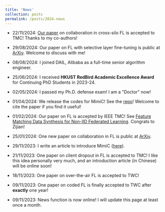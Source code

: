 ```yaml
---
title: 'News'
collection: posts
permalink: /posts/2024-news
---
```


* 22/11/2024: [Our paper](https://arxiv.org/abs/2401.13236) on collaboration in cross-silo FL is accepted to TMC! Thanks to my co-authors!

* 29/08/2024: Our paper on FL with selective layer fine-tuning is public at [ArXiv](https://arxiv.org/abs/2408.15600). Welcome to discuss with me!

* 08/08/2024: I joined DAIL, Alibaba as a full-time senior algorithm engineer.

* 25/06/2024: I received **HKUST RedBird Academic Excellence Award** for Continuing PhD Students in 2023-24.

* 02/05/2024: I passed my Ph.D. defense exam! I am a "Doctor" now! 

* 01/04/2024: We release the codes for MimiC! See the [repo](https://github.com/hiyuchang/mimic_codes/)! Welcome to cite the paper if you find it useful!

* 01/02/2024: Our paper on FL is accepted by IEEE TMC! See [Feature Matching Data Synthesis for Non-IID Federated Learning](https://arxiv.org/pdf/2308.04761). Congrats to Zijian!

* 25/01/2024: One new paper on collaboration in FL is public at [ArXiv](https://arxiv.org/abs/2401.13236).

* 29/11/2023: I write an article to introduce MimiC ([here](https://mp.weixin.qq.com/s/7M-OLONznfRvQf-FPIKuIw)).

* 21/11/2023: One paper on client dropout in FL is accepted to TMC! I like this idea personally very much, and an introduction article (in Chinese) will be online soon!

* 18/11/2023: One paper on over-the-air FL is accepted to TWC!

* 09/11/2023: One paper on coded FL is finally accepted to TWC after **exactly** one year!
  
* 09/11/2023: News function is now online! I will update this page at least once a month.
